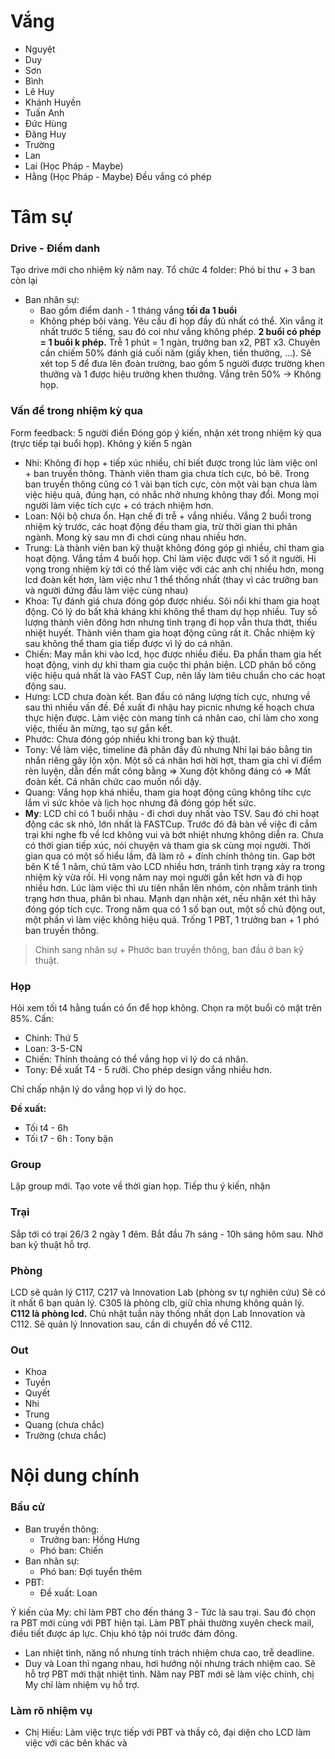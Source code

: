 # Vắng

- Nguyệt
- Duy
- Sơn
- Bình 
- Lê Huy
- Khánh Huyền
- Tuấn Anh
- Đức Hùng
- Đăng Huy 
- Trường
- Lan
- Lai (Học Pháp - Maybe)
- Hằng (Học Pháp - Maybe)
Đều vắng có phép

# Tâm sự
### Drive - Điểm danh
Tạo drive mới cho nhiệm kỳ năm nay.
Tổ chức 4 folder: Phó bí thư + 3 ban còn lại
- Ban nhân sự: 
	- Bao gồm điểm danh - 1 tháng vắng **tối đa 1 buổi**
	- Không phép bôi vàng.
Yêu cầu đi họp đầy đủ nhất có thể.
Xin vắng ít nhất trước 5 tiếng, sau đó coi như vắng không phép.
**2 buổi có phép = 1 buổi k phép.**
Trễ 1 phút = 1 ngàn, trưởng ban x2, PBT x3.
Chuyên cần chiếm 50% đánh giá cuối năm (giấy khen, tiền thưởng, ...).
Sẽ xét top 5 để đưa lên đoàn trường, bao gồm 5 người được trường khen thưởng và 1 được hiệu trưởng khen thưởng.
Vắng trên 50% -> Không họp.

### Vấn đề trong nhiệm kỳ qua
Form feedback: 5 người điền
Đóng góp ý kiến, nhận xét trong nhiệm kỳ qua (trực tiếp tại buổi họp). Không ý kiến 5 ngàn
- Nhi: Không đi họp + tiếp xúc nhiều, chỉ biết được trong lúc làm việc onl + ban truyền thông. Thành viên tham gia chưa tích cực, bỏ bê. Trong ban truyền thông cũng có 1 vài bạn tích cực, còn một vài bạn chưa làm việc hiệu quả, đúng hạn, có nhắc nhở nhưng không thay đổi. Mong mọi người làm việc tích cực + có trách nhiệm hơn.
- Loan: Nội bộ chưa ổn. Hạn chế đi trễ + vắng nhiều. Vắng 2 buổi trong nhiệm kỳ trước, các hoạt động đều tham gia, trừ thời gian thi phân ngành. Mong kỳ sau mn đi chơi cùng nhau nhiều hơn.
- Trung: Là thành viên ban kỹ thuật không đóng góp gì nhiều, chỉ tham gia hoạt động. Vắng tầm 4 buổi họp. Chỉ làm việc được với 1 số ít người. Hi vọng trong nhiệm kỳ tới có thể làm việc với các anh chị nhiều hơn, mong lcd đoàn kết hơn, làm việc như 1 thể thống nhất (thay vì các trưởng ban và người đứng đầu làm việc cùng nhau)
- Khoa: Tự đánh giá chưa đóng góp được nhiều. Sôi nổi khi tham gia hoạt động. Có lý do bất khả kháng khi không thể tham dự họp nhiều. Tuy số lượng thành viên đông hơn nhưng tình trạng đi họp vẫn thưa thớt, thiếu nhiệt huyết. Thành viên tham gia hoạt động cũng rất ít. Chắc nhiệm kỳ sau không thể tham gia tiếp được vì lý do cá nhân.
- Chiến: May mắn khi vào lcd, học được nhiều điều. Đa phần tham gia hết hoạt động, vinh dự khi tham gia cuộc thi phản biện. LCD phân bố công việc hiệu quả nhất là vào FAST Cup, nên lấy làm tiêu chuẩn cho các hoạt động sau.
- Hưng: LCD chưa đoàn kết. Ban đầu có năng lượng tích cực, nhưng về sau thì nhiều vấn đề. Đề xuất đi nhậu hay picnic nhưng kế hoạch chưa thực hiện được. Làm việc còn mang tính cá nhân cao, chỉ làm cho xong việc, thiếu ăn mừng, tạo sự gắn kết.
- Phước: Chưa đóng góp nhiều khi trong ban kỹ thuật. 
- Tony: Về làm việc, timeline đã phân đầy đủ nhưng Nhi lại báo bằng tin nhắn riêng gây lộn xộn. Một số cá nhân hơi hời hợt, tham gia chỉ vì điểm rèn luyện, dẫn đến mất công bằng => Xung đột không đáng có => Mất đoàn kết. Cá nhân chức cao muốn nổi dậy. 
- Quang: Vắng họp khá nhiều, tham gia hoạt động cũng không tíhc cực lắm vì sức khỏe và lịch học nhưng đã đóng góp hết sức.
- **My**: LCD chỉ có 1 buổi nhậu - đi chơi duy nhất vào TSV. Sau đó chỉ hoạt động các sk nhỏ, lớn nhất là FASTCup. Trước đó đã bàn về việc đi cắm trại khi nghe fb về lcd không vui và bớt nhiệt nhưng không diễn ra. Chưa có thời gian tiếp xúc, nói chuyện và tham gia sk cùng mọi người. Thời gian qua có một số hiểu lầm, đã làm rõ + đính chính thông tin. Gap bớt bên K tế 1 năm, chú tâm vào LCD nhiều hơn, tránh tình trạng xảy ra trong nhiệm kỳ vừa rồi. Hi vọng năm nay mọi người gắn kết hơn và đi họp nhiều hơn. Lúc làm việc thì ưu tiên nhắn lên nhóm, còn nhằm tránh tình trạng hơn thua, phân bì nhau. Mạnh dạn nhận xét, nếu nhận xét thì hãy đóng góp tích cực. Trong năm qua có 1 số bạn out, một số chủ động out, một phần vì làm việc không hiệu quả. Trống 1 PBT, 1 trưởng ban + 1 phó ban truyền thông. 



> Chinh sang nhân sự + Phước ban truyền thông, ban đầu ở ban kỹ thuật.


### Họp
Hỏi xem tối t4 hằng tuần có ổn để họp không.
Chọn ra một buổi có mặt trên 85%.
Cấn:
- Chinh: Thứ 5
- Loan: 3-5-CN
- Chiến: Thỉnh thoảng có thể vắng họp vì lý do cá nhân.
- Tony: Đề xuất T4 - 5 rưỡi.
Cho phép design vắng nhiều hơn.

Chỉ chấp nhận lý do vắng họp vì lý do học.

**Đề xuất:** 
- Tối t4 - 6h
- Tối t7 - 6h : Tony bận

### Group
Lập group mới.
Tạo vote về thời gian họp.
Tiếp thu ý kiến, nhận

### Trại
Sắp tới có trại 26/3
2 ngày 1 đêm.
Bắt đầu 7h sáng - 10h sáng hôm sau.
Nhờ ban kỹ thuật hỗ trợ.

### Phòng 
LCD sẽ quản lý C117, C217 và Innovation Lab (phòng sv tự nghiên cứu)
Sẽ có ít nhất 6 bạn quản lý.
C305 là phòng clb, giữ chìa nhưng không quản lý.
**C112 là phòng lcd.**
Chủ nhật tuần này thống nhất dọn Lab Innovation và C112.
Sẽ quản lý Innovation sau, cần di chuyển đồ về C112.

### Out
- Khoa
- Tuyền
- Quyết
- Nhi
- Trung
- Quang (chưa chắc)
- Trường (chưa chắc)

# Nội dung chính
### Bầu cử
- Ban truyền thông:
	- Trưởng ban: Hồng Hưng
	- Phó ban: Chiến
- Ban nhân sự:
	- Phó ban: Đợi tuyển thêm
- PBT: 
	- Đề xuất: Loan

Ý kiến của My: chỉ làm PBT cho đến tháng 3 - Tức là sau trại. Sau đó chọn ra PBT mới cùng với PBT hiện tại. Làm PBT phải thường xuyên check mail, điều tiết được áp lực. Chịu khó tập nói trước đám đông.
- Lan nhiệt tình, năng nổ nhưng tính trách nhiệm chưa cao, trễ deadline.
- Duy và Loan thì ngang nhau, hơi hướng nội nhưng trách nhiệm cao.
Sẽ hỗ trợ PBT mới thật nhiệt tình. Năm nay PBT mới sẽ làm việc chính, chị My chỉ làm nhiệm vụ hỗ trợ.

### Làm rõ nhiệm vụ
- Chị Hiếu: Làm việc trực tiếp với PBT và thầy cô, đại diện cho LCD làm việc với các bên khác và 
